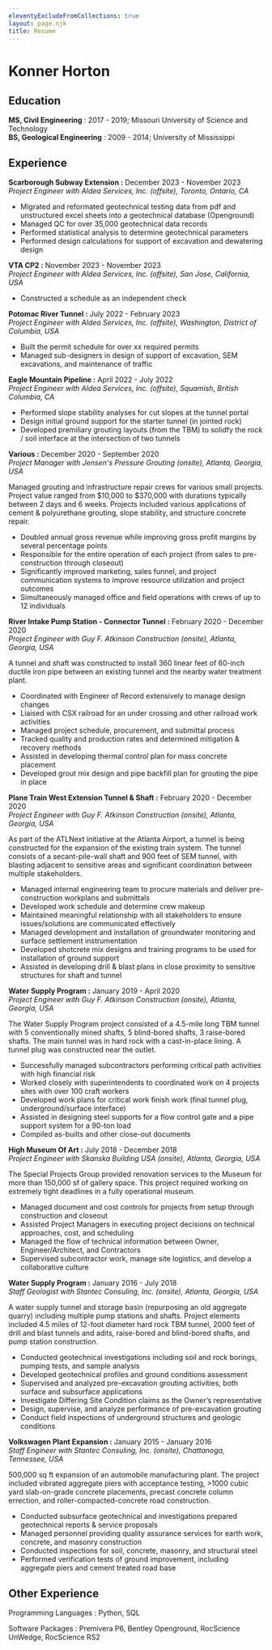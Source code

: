 ```yaml
---
eleventyExcludeFromCollections: true
layout: page.njk
title: Resume
---
```


# Konner Horton

## Education

**MS, Civil Engineering** : 2017 - 2019; Missouri University of Science and Technology  
**BS, Geological Engineering** : 2009 - 2014; University of Mississippi

## Experience

**Scarborough Subway Extension :** December 2023 - November 2023  
_Project Engineer with Aldea Services, Inc. (offsite), Toronto, Ontario, CA_

- Migrated and reformated geotechnical testing data from pdf and unstructured excel sheets into a geotechnical database (Openground)
- Managed QC for over 35,000 geotechnical data records
- Performed statistical analysis to determine geotechnical parameters
- Performed design calculations for support of excavation and dewatering design

**VTA CP2 :** November 2023 - November 2023  
_Project Engineer with Aldea Services, Inc. (offsite), San Jose, California, USA_  

- Constructed a schedule as an independent check

**Potomac River Tunnel :** July 2022 - February 2023  
_Project Engineer with Aldea Services, Inc. (offsite), Washington, District of Columbia, USA_  

- Built the permit schedule for over xx required permits
- Managed sub-designers in design of support of excavation, SEM excavations, and maintenance of traffic

**Eagle Mountain Pipeline :** April 2022 - July 2022  
_Project Engineer with Aldea Services, Inc. (offsite), Squamish, British Columbia, CA_  

- Performed slope stability analyses for cut slopes at the tunnel portal
- Design initial ground support for the starter tunnel (in jointed rock)
- Developed premiliary grouting layouts (from the TBM) to solidfy the rock / soil interface at the intersection of two tunnels

**Various :** December 2020 - September 2020  
_Project Manager with Jensen's Pressure Grouting (onsite), Atlanta, Georgia, USA_  

Managed grouting and infrastructure repair crews for various small projects. Project value ranged from $10,000 to $370,000 with durations typically between 2 days and 6 weeks. Projects included various applications of cement & polyurethane grouting, slope stability, and structure concrete repair.  

- Doubled annual gross revenue while improving gross profit margins by several percentage points
- Responsible for the entire operation of each project (from sales to pre-construction through closeout)
- Significantly improved marketing, sales funnel, and project communication systems to improve resource utilization and project outcomes
- Simultaneously managed office and field operations with crews of up to 12 individuals

**River Intake Pump Station - Connector Tunnel :** February 2020 - December 2020  
_Project Engineer with Guy F. Atkinson Construction (onsite), Atlanta, Georgia, USA_  

A tunnel and shaft was constructed to install 360 linear feet of 60-inch ductile iron pipe between an existing tunnel and the nearby water treatment plant.  

- Coordinated with Engineer of Record extensively to manage design changes
- Liaised with CSX railroad for an under crossing and other railroad work activities
- Managed project schedule, procurement, and submittal process
- Tracked quality and production rates and determined mitigation & recovery methods
- Assisted in developing thermal control plan for mass concrete placement
- Developed grout mix design and pipe backfill plan for grouting the pipe in place

**Plane Train West Extension Tunnel & Shaft :** February 2020 - December 2020  
_Project Engineer with Guy F. Atkinson Construction (onsite), Atlanta, Georgia, USA_  

As part of the ATLNext initiative at the Atlanta Airport, a tunnel is being constructed for the expansion of the existing train system. The tunnel consists of a secant-pile-wall shaft and 900 feet of SEM tunnel, with blasting adjacent to sensitive areas and significant coordination between multiple stakeholders.  

- Managed internal engineering team to procure materials and deliver pre-construction workplans and submittals
- Developed work schedule and determine crew makeup
- Maintained meaningful relationship with all stakeholders to ensure issues/solutions are communicated effectively
- Managed development and installation of groundwater monitoring and surface settlement instrumentation
- Developed shotcrete mix designs and training programs to be used for installation of ground support
- Assisted in developing drill & blast plans in close proximity to sensitive structures for shaft and tunnel

**Water Supply Program :** January 2019 - April 2020  
_Project Engineer with Guy F. Atkinson Construction (onsite), Atlanta, Georgia, USA_  

The Water Supply Program project consisted of a 4.5-mile long TBM tunnel with 5 conventionally mined shafts, 5 blind-bored shafts, 3 raise-bored shafts. The main tunnel was in hard rock with a cast-in-place lining. A tunnel plug was constructed near the outlet.  

- Successfully managed subcontractors performing critical path activities with high financial risk
- Worked closely with superintendents to coordinated work on 4 projects sites with over 100 craft workers
- Developed work plans for critical work finish work (final tunnel plug, underground/surface interface)
- Assisted in designing steel supports for a flow control gate and a pipe support system for a 90-ton load
- Compiled as-builts and other close-out documents

**High Museum Of Art :** July 2018 - December 2018  
_Project Engineer with Skanska Building USA (onsite), Atlanta, Georgia, USA_  

The Special Projects Group provided renovation services to the Museum for more than 150,000 sf of gallery space. This project required working on extremely tight deadlines in a fully operational museum.  

- Managed document and cost controls for projects from setup through construction and closeout
- Assisted Project Managers in executing project decisions on technical approaches, cost, and scheduling
- Managed the flow of technical information between Owner, Engineer/Architect, and Contractors
- Supervised subcontractor work, manage site logistics, and develop a collaborative culture

**Water Supply Program :** January 2016 - July 2018  
_Staff Geologist with Stantec Consuling, Inc. (onsite), Atlanta, Georgia, USA_  

A water supply tunnel and storage basin (repurposing an old aggregate quarry) including multiple pump stations and shafts. Project elements included 4.5 miles of 12-foot diameter hard rock TBM tunnel, 2000 feet of drill and blast tunnels and adits, raise-bored and blind-bored shafts, and pump station construction.

- Conducted geotechnical investigations including soil and rock borings, pumping tests, and sample analysis
- Developed geotechnical profiles and ground conditions assessment
- Supervised and analyzed pre-excavation grouting activities, both surface and subsurface applications
- Investigate Differing Site Condition claims as the Owner’s representative
- Design, supervise, and analyze performance of pre-excavation grouting
- Conduct field inspections of underground structures and geologic conditions

**Volkswagen Plant Expansion :** January 2015 - January 2016  
_Staff Engineer with Stantec Consuling, Inc. (onsite), Chattanoga, Tennessee, USA_  

500,000 sq ft expansion of an automobile manufacturing plant. The project included vibrated aggregate piers with acceptance testing, >1000 cubic yard slab-on-grade concrete placements, precast concrete column errection, and roller-compacted-concrete road construction.  

- Conducted subsurface geotechnical and investigations prepared geotechnical reports & service proposals
- Managed personnel providing quality assurance services for earth work, concrete, and masonry construction
- Conducted inspections for soil, concrete, masonry, and structural steel
- Performed verification tests of ground improvement, including aggregate piers and cement treated road base

## Other Experience

Programming Languages
: Python, SQL

Software Packages
: Premivera P6, Bentley Openground, RocScience UnWedge, RocScience RS2

